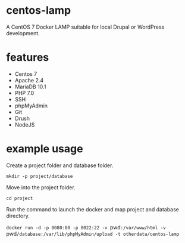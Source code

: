 # centos-lamp
A CentOS 7 Docker LAMP suitable for local Drupal or WordPress development.

# features
- Centos 7
- Apache 2.4
- MariaDB 10.1
- PHP 7.0
- SSH
- phpMyAdmin
- Git
- Drush
- NodeJS

# example usage
Create a project folder and database folder.

`mkdir -p project/database`

Move into the project folder.

`cd project`

Run the command to launch the docker and map project and database directory.

`docker run -d -p 8080:80 -p 8022:22 -v `pwd`:/var/www/html -v `pwd`/database:/var/lib/phpMyAdmin/upload -t otherdata/centos-lamp`

